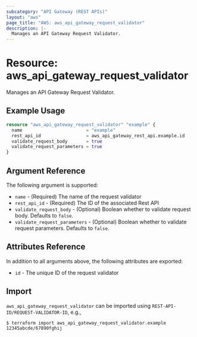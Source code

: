 ```yaml
---
subcategory: "API Gateway (REST APIs)"
layout: "aws"
page_title: "AWS: aws_api_gateway_request_validator"
description: |-
  Manages an API Gateway Request Validator.
---
```


# Resource: aws_api_gateway_request_validator

Manages an API Gateway Request Validator.

## Example Usage

```terraform
resource "aws_api_gateway_request_validator" "example" {
  name                        = "example"
  rest_api_id                 = aws_api_gateway_rest_api.example.id
  validate_request_body       = true
  validate_request_parameters = true
}
```

## Argument Reference

The following argument is supported:

* `name` - (Required) The name of the request validator
* `rest_api_id` - (Required) The ID of the associated Rest API
* `validate_request_body` - (Optional) Boolean whether to validate request body. Defaults to `false`.
* `validate_request_parameters` - (Optional) Boolean whether to validate request parameters. Defaults to `false`.

## Attributes Reference

In addition to all arguments above, the following attributes are exported:

* `id` - The unique ID of the request validator

## Import

`aws_api_gateway_request_validator` can be imported using `REST-API-ID/REQUEST-VALIDATOR-ID`, e.g.,

```
$ terraform import aws_api_gateway_request_validator.example 12345abcde/67890fghij
```
